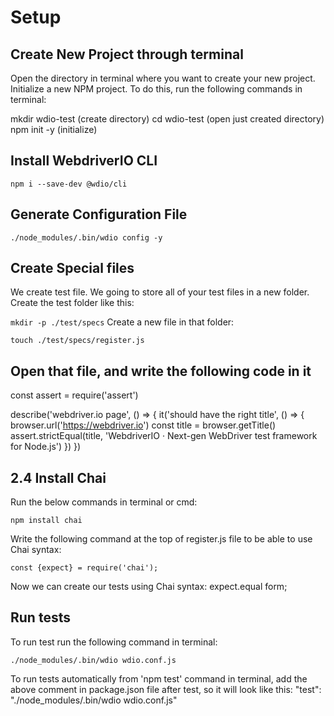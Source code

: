 # Setup # 

## Create New Project through terminal ##
Open the directory in terminal where you want to create your new project. Initialize a new NPM project. To do this, run the following commands in terminal:

mkdir wdio-test (create directory) cd wdio-test (open just created directory) npm init -y (initialize)

## Install WebdriverIO CLI ##

```npm i --save-dev @wdio/cli```

## Generate Configuration File ##

```./node_modules/.bin/wdio config -y```

## Create Special files ##
We create test file. We going to store all of your test files in a new folder.
Create the test folder like this:

```mkdir -p ./test/specs```
Create a new file in that folder:

```touch ./test/specs/register.js```

## Open that file, and write the following code in it ##

const assert = require('assert')

describe('webdriver.io page', () => {
    it('should have the right title', () => {
        browser.url('https://webdriver.io')
        const title = browser.getTitle()
        assert.strictEqual(title, 'WebdriverIO · Next-gen WebDriver test framework for Node.js')
    })
})

## 2.4 Install Chai ##
Run the below commands in terminal or cmd:

```npm install chai```

Write the following command at the top of register.js file to be able to use Chai syntax:

```const {expect} = require('chai');```

Now we can create our tests using Chai syntax: expect.equal form;

## Run tests ##
To run test run the following command in terminal:

```./node_modules/.bin/wdio wdio.conf.js```

To run tests automatically from 'npm test' command in terminal, add the above comment in package.json file after test, so it will look like this: "test": "./node_modules/.bin/wdio wdio.conf.js"
